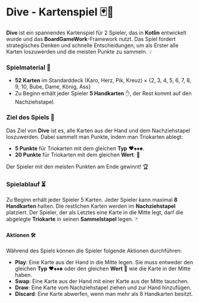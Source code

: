 # **Dive - Kartenspiel** 🃏🌊

**Dive** ist ein spannendes Kartenspiel für 2 Spieler, das in **Kotlin** entwickelt wurde und das **BoardGameWork**-Framework nutzt. Das Spiel fordert strategisches Denken und schnelle Entscheidungen, um als Erster alle Karten loszuwerden und die meisten Punkte zu sammeln. 💡

### **Spielmaterial** 🎴
- **52 Karten** im Standarddeck (Karo, Herz, Pik, Kreuz) × {2, 3, 4, 5, 6, 7, 8, 9, 10, Bube, Dame, König, Ass}
- Zu Beginn erhält jeder Spieler **5 Handkarten** ✋, der Rest kommt auf den Nachziehstapel.

### **Ziel des Spiels** 🎯
Das Ziel von **Dive** ist es, alle Karten aus der Hand und dem Nachziehstapel loszuwerden. Dabei sammelt man Punkte, indem man Triokarten ablegt:

- **5 Punkte** für Triokarten mit dem gleichen **Typ** ❤️♠️♦️♣️.
- **20 Punkte** für Triokarten mit dem gleichen **Wert**. 🔢

Der Spieler mit den meisten Punkten am Ende gewinnt! 🏆

### **Spielablauf** ⏳
Zu Beginn erhält jeder Spieler 5 Karten. Jeder Spieler kann maximal **8 Handkarten** halten. Die restlichen Karten werden im **Nachziehstapel** platziert. Der Spieler, der als Letztes eine Karte in die Mitte legt, darf die abgelegte **Triokarte** in seinen **Sammelstapel** legen. 🃏

#### **Aktionen** 🛠️
Während des Spiels können die Spieler folgende Aktionen durchführen:

- **Play**: Eine Karte aus der Hand in die Mitte legen. Sie muss entweder den gleichen **Typ** ❤️♠️♦️♣️ oder den gleichen **Wert** 🔢 wie die Karte in der Mitte haben.
- **Swap**: Eine Karte aus der Hand mit einer Karte aus der Mitte tauschen.
- **Draw**: Eine Karte vom Nachziehstapel ziehen und zur Hand hinzufügen.
- **Discard**: Eine Karte abwerfen, wenn man mehr als 8 Handkarten besitzt.
